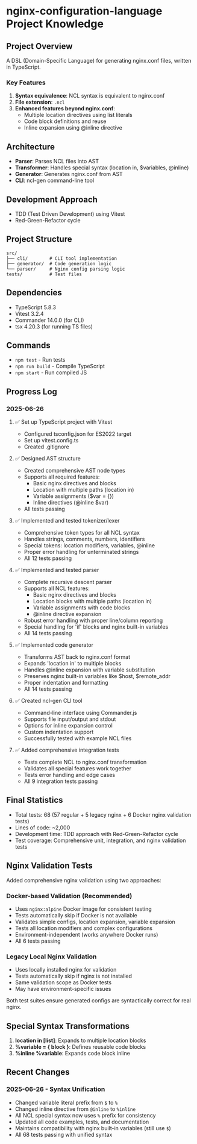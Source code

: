 # nginx-configuration-language Project Knowledge

## Project Overview
A DSL (Domain-Specific Language) for generating nginx.conf files, written in TypeScript.

### Key Features
1. **Syntax equivalence**: NCL syntax is equivalent to nginx.conf
2. **File extension**: `.ncl`
3. **Enhanced features beyond nginx.conf**:
   - Multiple location directives using list literals
   - Code block definitions and reuse
   - Inline expansion using @inline directive

## Architecture
- **Parser**: Parses NCL files into AST
- **Transformer**: Handles special syntax (location in, $variables, @inline)
- **Generator**: Generates nginx.conf from AST
- **CLI**: ncl-gen command-line tool

## Development Approach
- TDD (Test Driven Development) using Vitest
- Red-Green-Refactor cycle

## Project Structure
```
src/
├── cli/        # CLI tool implementation
├── generator/  # Code generation logic
└── parser/     # Nginx config parsing logic
tests/          # Test files
```

## Dependencies
- TypeScript 5.8.3
- Vitest 3.2.4
- Commander 14.0.0 (for CLI)
- tsx 4.20.3 (for running TS files)

## Commands
- `npm test` - Run tests
- `npm run build` - Compile TypeScript
- `npm start` - Run compiled JS

## Progress Log

### 2025-06-26
1. ✅ Set up TypeScript project with Vitest
   - Configured tsconfig.json for ES2022 target
   - Set up vitest.config.ts
   - Created .gitignore

2. ✅ Designed AST structure
   - Created comprehensive AST node types
   - Supports all required features:
     - Basic nginx directives and blocks
     - Location with multiple paths (location in)
     - Variable assignments ($var = {})
     - Inline directives (@inline $var)
   - All tests passing

3. ✅ Implemented and tested tokenizer/lexer
   - Comprehensive token types for all NCL syntax
   - Handles strings, comments, numbers, identifiers
   - Special tokens: location modifiers, variables, @inline
   - Proper error handling for unterminated strings
   - All 12 tests passing

4. ✅ Implemented and tested parser
   - Complete recursive descent parser
   - Supports all NCL features:
     - Basic nginx directives and blocks
     - Location blocks with multiple paths (location in)
     - Variable assignments with code blocks
     - @inline directive expansion
   - Robust error handling with proper line/column reporting
   - Special handling for 'if' blocks and nginx built-in variables
   - All 14 tests passing

5. ✅ Implemented code generator
   - Transforms AST back to nginx.conf format
   - Expands 'location in' to multiple blocks
   - Handles @inline expansion with variable substitution
   - Preserves nginx built-in variables like $host, $remote_addr
   - Proper indentation and formatting
   - All 14 tests passing

6. ✅ Created ncl-gen CLI tool
   - Command-line interface using Commander.js
   - Supports file input/output and stdout
   - Options for inline expansion control
   - Custom indentation support
   - Successfully tested with example NCL files

7. ✅ Added comprehensive integration tests
   - Tests complete NCL to nginx.conf transformation
   - Validates all special features work together
   - Tests error handling and edge cases
   - All 9 integration tests passing

## Final Statistics
- Total tests: 68 (57 regular + 5 legacy nginx + 6 Docker nginx validation tests)
- Lines of code: ~2,000
- Development time: TDD approach with Red-Green-Refactor cycle
- Test coverage: Comprehensive unit, integration, and nginx validation tests

## Nginx Validation Tests
Added comprehensive nginx validation using two approaches:

### Docker-based Validation (Recommended)
- Uses `nginx:alpine` Docker image for consistent testing
- Tests automatically skip if Docker is not available
- Validates simple configs, location expansion, variable expansion
- Tests all location modifiers and complex configurations
- Environment-independent (works anywhere Docker runs)
- All 6 tests passing

### Legacy Local Nginx Validation
- Uses locally installed nginx for validation
- Tests automatically skip if nginx is not installed
- Same validation scope as Docker tests
- May have environment-specific issues

Both test suites ensure generated configs are syntactically correct for real nginx.

## Special Syntax Transformations
1. **location in [list]**: Expands to multiple location blocks
2. **%variable = { block }**: Defines reusable code blocks
3. **%inline %variable**: Expands code block inline

## Recent Changes
### 2025-06-26 - Syntax Unification
- Changed variable literal prefix from `$` to `%`
- Changed inline directive from `@inline` to `%inline`
- All NCL special syntax now uses `%` prefix for consistency
- Updated all code examples, tests, and documentation
- Maintains compatibility with nginx built-in variables (still use `$`)
- All 68 tests passing with unified syntax